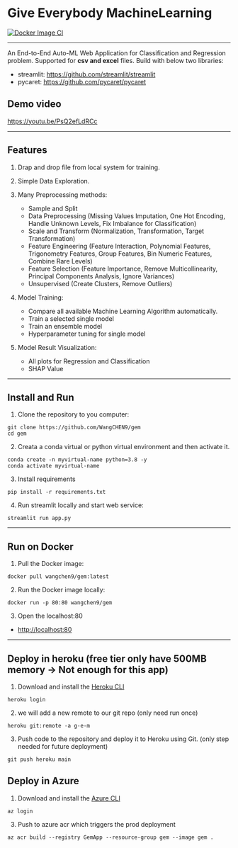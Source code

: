 # Give Everybody MachineLearning

[![Docker Image CI](https://github.com/WangCHEN9/gem/actions/workflows/docker-image.yml/badge.svg)](https://github.com/WangCHEN9/gem/actions/workflows/docker-image.yml)

---

An End-to-End Auto-ML Web Application for Classification and Regression problem. Supported for **csv and excel** files. Build with below two libraries:

- streamlit: https://github.com/streamlit/streamlit
- pycaret: https://github.com/pycaret/pycaret

## Demo video

https://youtu.be/PsQ2efLdRCc

---

## Features

1. Drap and drop file from local system for training.

2. Simple Data Exploration.

3. Many Preprocessing methods:

   - Sample and Split
   - Data Preprocessing (Missing Values Imputation, One Hot Encoding, Handle Unknown Levels, Fix Imbalance for Classification)
   - Scale and Transform (Normalization, Transformation, Target Transformation)
   - Feature Engineering (Feature Interaction, Polynomial Features, Trigonometry Features, Group Features, Bin Numeric Features, Combine Rare Levels)
   - Feature Selection (Feature Importance, Remove Multicollinearity, Principal Components Analysis, Ignore Variances)
   - Unsupervised (Create Clusters, Remove Outliers)

4. Model Training:

   - Compare all available Machine Learning Algorithm automatically.
   - Train a selected single model
   - Train an ensemble model
   - Hyperparameter tuning for single model

5. Model Result Visualization:

   - All plots for Regression and Classification
   - SHAP Value

<!-- 6. Prediction and Save Model:

   - Online Prediction
   - Batch Prediction
   - Save whole Machine Learning Pipeline as pickle file -->

---

## Install and Run

1. Clone the repository to you computer:

```shell script
git clone https://github.com/WangCHEN9/gem
cd gem
```

2. Creata a conda virtual or python virtual environment and then activate it.

```shell script
conda create -n myvirtual-name python=3.8 -y
conda activate myvirtual-name
```

3. Install requirements

```shell script
pip install -r requirements.txt
```

4. Run streamlit locally and start web service:

```shell script
streamlit run app.py
```

---

## Run on Docker

1. Pull the Docker image:

```
docker pull wangchen9/gem:latest
```

2. Run the Docker image locally:

```
docker run -p 80:80 wangchen9/gem
```

3. Open the localhost:80

- [http://localhost:80](http://localhost:80)

---

## Deploy in heroku (free tier only have 500MB memory -> Not enough for this app)

1. Download and install the [Heroku CLI](https://devcenter.heroku.com/articles/heroku-cli)

```
heroku login
```

2. we will add a new remote to our git repo (only need run once)

```
heroku git:remote -a g-e-m
```

3. Push code to the repository and deploy it to Heroku using Git. (only step needed for future deployment)

```
git push heroku main
```

## Deploy in Azure

1. Download and install the [Azure CLI](https://docs.microsoft.com/en-us/cli/azure/install-azure-cli)

```
az login
```

3. Push to azure acr which triggers the prod deployment

```
az acr build --registry GemApp --resource-group gem --image gem .
```
